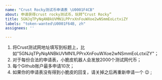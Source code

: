 ```yaml
---
name: "Crust Rocky测试币申请表 \U0001F4CB"
about: 申请获得crust rocky测试币，玩转“Crust Rocky”
title: 5GNJqTPyNqANBkUVMN1LPPrxXnFouWXoe2wNSmmEoLctxiZY
labels: "token-wanted\U0001F64B, zh"
assignees: ''

---
```


1. 将Crust测试网地址填写到标题上，比如"5GNJqTPyNqANBkUVMN1LPPrxXnFouWXoe2wNSmmEoLctxiZY"；
2. 对于每份合法的申请表，小脆皮机器人会发放2000个测试网代币；
3. 每个Github账户最多申请10次；
4. 如果你的申请表没有得到小脆皮的回复，请关掉之后再重新申请一个 😉  ;

